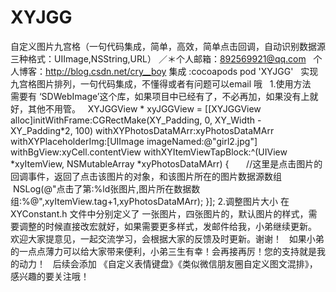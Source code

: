 # XYJGG
自定义图片九宫格（一句代码集成，简单，高效，简单点击回调，自动识别数据源三种格式：UIImage,NSString,URL）
／＊个人邮箱：892569921@qq.com
   个人博客：http://blog.csdn.net/cry__boy
 集成 :cocoapods 
 pod 'XYJGG'
   实现九宫格图片排列，一句代码集成，不懂得或者有问题可以email 哦
   1.使用方法
   需要有  ‘SDWebImage’这个库，如果项目中已经有了，不必再加，如果没有上就好，其他不用管。
   XYJGGView * xyJGGView = [[XYJGGView alloc]initWithFrame:CGRectMake(XY_Padding, 0, XY_Width - XY_Padding*2, 100) withXYPhotosDataMArr:xyPhotosDataMArr withXYPlaceholderImg:[UIImage imageNamed:@"girl2.jpg"] withBgView:xyCell.contentView withXYItemViewTapBlock:^(UIView *xyItemView, NSMutableArray *xyPhotosDataMArr) {
        //这里是点击图片的回调事件，返回了点击该图片的对象，和该图片所在的图片数据源数组
      NSLog(@"点击了第:%ld张图片,图片所在数据数组:%@",xyItemView.tag+1,xyPhotosDataMArr);
    }];
    2.调整图片大小
在 XYConstant.h 文件中分别定义了 一张图片，四张图片的，默认图片的样式，需要调整的时候直接改宏就好，如果需要更多样式，发邮件给我，小弟继续更新。
   欢迎大家提意见，一起交流学习，会根据大家的反馈及时更新。谢谢！
   如果小弟的一点点薄力可以给大家带来便利，小弟三生有幸！会再接再厉！您的支持就是我的动力！
   后续会添加 《自定义表情键盘》《类似微信朋友圈自定义图文混排》，感兴趣的要关注哦！
